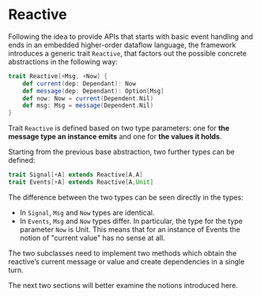 # Reactive

Following the idea to provide APIs that starts with basic event handling and ends in an embedded higher-order dataflow language, the framework introduces a generic trait `Reactive`, that factors out the possible concrete abstractions in the following way:

```scala
trait Reactive[+Msg, +Now] {
    def current(dep: Dependant): Now
    def message(dep: Dependant): Option[Msg]
    def now: Now = current(Dependent.Nil)
    def msg: Msg = message(Dependent.Nil)
}
```

Trait `Reactive` is defined based on two type parameters: one for **the message type an instance emits** and one for **the values it holds**.

Starting from the previous base abstraction, two further types can be defined:

```scala
trait Signal[+A] extends Reactive[A,A]
trait Events[+A] extends Reactive[A,Unit]
```

The difference between the two types can be seen directly in the types:
- In `Signal`, `Msg` and `Now` types are identical.
- In `Events`, `Msg` and `Now` types differ. In particular, the type for the type parameter `Now` is Unit. This means that for an instance of Events the notion of "current value" has no sense at all.

The two subclasses need to implement two methods which obtain the reactive’s current message or value and create dependencies in a single turn.

The next two sections will better examine the notions introduced here.
